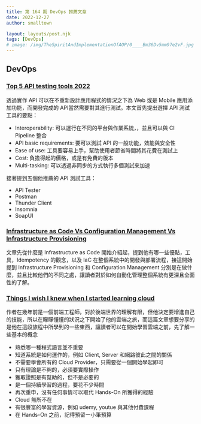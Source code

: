 ```yaml
---
title: 第 164 期 DevOps 推薦文章
date: 2022-12-27
author: smalltown

layout: layouts/post.njk
tags: [DevOps]
# image: /img/TheSpiritAndImplementationOfAOP/0____Bm36Dv5mm97e2vF.jpg
---
```


<!-- summary -->

## DevOps

### [Top 5 API testing tools 2022](https://dev.to/qbentil/top-5-api-testing-tools-2022-297j)

透過實作 API 可以在不重新設計應用程式的情況之下為 Web 或是 Mobile 應用添加功能，而開發完成的 API當然需要對其進行測試。本文首先提出選擇 API 測試工具的要點：

- Interoperability: 可以運行在不同的平台與作業系統，，並且可以與 CI Pipeline 整合
- API basic requirements: 要可以測試 API 的一般功能，效能與安全性
- Ease of use: 工具要容易上手，幫助使用者節省時間將其花費在測試上
- Cost: 負擔得起的價格，或是有免費的版本
- Multi-tasking: 可以透過非同步的方式執行多個測試來加速
<!-- summary -->

接著提到五個他推薦的 API 測試工具：

- API Tester
- Postman
- Thunder Client
- Insomnia
- SoapUI

### [Infrastructure as Code Vs Configuration Management Vs Infrastructure Provisioning](https://devopscube.com/infrastructure-as-code-configuration-management/)

文章先從什麼是 Infrastructure as Code 開始介紹起，提到他有哪一些優點，工具，Idempotency 的觀念，以及 IaC 在整個系統中的開發與部署流程，接這開始提到 Infrastructure Provisioning 和 Configuration Management 分別是在做什麼，並且比較他們的不同之處，讓讀者對於如何自動化管理整個系統有更深且全面性的了解。

### [Things I wish I knew when I started learning cloud](https://dev.to/hellonehha/things-i-wish-i-knew-when-i-started-learning-cloud-3346)

作者在幾年前是一個前端工程師，對於後端世界的理解有限，但他決定要增進自己的技能，所以在矇矇懂懂的狀況之下開始了他的雲端之旅，而這篇文章想要分享的是他在這段旅程中所學到的一些東西，讓讀者可以在開始學習雲端之前，先了解一些基本的概念

- 熟悉哪一種程式語言並不重要
- 知道系統是如何運作的，例如 Client, Server 和網路彼此之間的關係
- 不需要學會所有的 Cloud Provider，只需要從一個開始學起即可
- 只有理論是不夠的，必須要實際操作
- 獲取證照是有幫助的，但不是必要的
- 是一個持續學習的過程，要花不少時間
- 再次重申，沒有任何事情可以取代 Hands-On 所獲得的經驗
- Cloud 無所不在
- 有很豐富的學習資源，例如 udemy, youtue 與其他付費課程
- 在 Hands-On 之前，記得預留一小筆預算